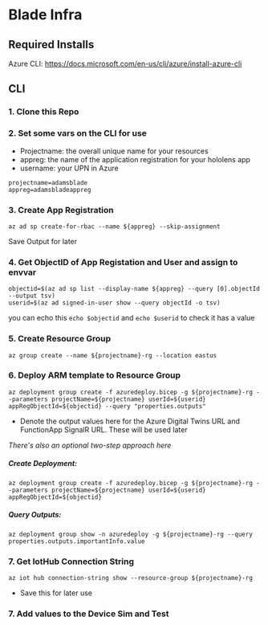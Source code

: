 # Blade Infra 
## Required Installs
Azure CLI: https://docs.microsoft.com/en-us/cli/azure/install-azure-cli

## CLI
### 1. Clone this Repo

### 2. Set some vars on the CLI for use
* Projectname: the overall unique name for your resources
* appreg: the name of the application registration for your hololens app
* username: your UPN in Azure


```
projectname=adamsblade
appreg=adamsbladeappreg
```

### 3. Create App Registration
`az ad sp create-for-rbac --name ${appreg} --skip-assignment`


Save Output for later

### 4. Get ObjectID of App Registation and User and assign to envvar
```
objectid=$(az ad sp list --display-name ${appreg} --query [0].objectId --output tsv)
userid=$(az ad signed-in-user show --query objectId -o tsv)
```
you can echo this `echo $objectid` and `echo $userid` to check it has a value


### 5. Create Resource Group
`az group create --name ${projectname}-rg --location eastus`

### 6. Deploy ARM template to Resource Group
`az deployment group create -f azuredeploy.bicep -g ${projectname}-rg --parameters projectName=${projectname} userId=${userid} appRegObjectId=${objectid} --query "properties.outputs"`
- Denote the output values here for the Azure Digital Twins URL and FunctionApp SignalR URL. These will be used later

*There's also an optional two-step approach here*

##### Create Deployment:
`az deployment group create -f azuredeploy.bicep -g ${projectname}-rg --parameters projectName=${projectname} userId=${userid} appRegObjectId=${objectid} `

##### Query Outputs:
`az deployment group show -n azuredeploy -g ${projectname}-rg --query properties.outputs.importantInfo.value`

### 7. Get IotHub Connection String
`az iot hub connection-string show --resource-group ${projectname}-rg`
- Save this for later use

### 7. Add values to the Device Sim and Test
